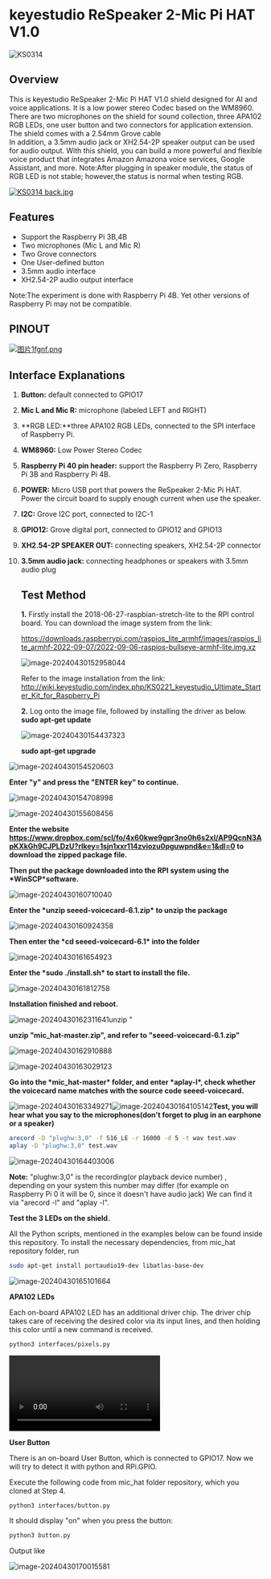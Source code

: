 # keyestudio ReSpeaker 2-Mic Pi HAT V1.0

![KS0314](./media/KS0314.png)

## Overview

This is keyestudio ReSpeaker 2-Mic Pi HAT V1.0 shield designed for AI and voice applications. It is a low power stereo Codec based on the  WM8960.
  There are two microphones on the shield for sound collection, three  APA102 RGB LEDs, one user button and two connectors for application  extension. The shield comes with a 2.54mm Grove cable  
 In addition, a 3.5mm audio jack or XH2.54-2P speaker output can be used for audio output.
 With this shield, you can build a more powerful and flexible voice  product that integrates Amazon Amazona voice services, Google Assistant, and more.
 Note:After plugging in speaker module, the status of RGB LED is not stable; however,the status is normal when testing RGB.



[![KS0314 back.jpg](./media/KS0314_back.jpg)](https://wiki.keyestudio.com/File:KS0314_back.jpg)



## Features

- Support the Raspberry Pi 3B,4B
- Two microphones (Mic L and Mic R)
- Two Grove connectors
- One User-defined button
- 3.5mm audio interface
- XH2.54-2P audio output interface

Note:The experiment is done with Raspberry Pi 4B. Yet other versions of Raspberry Pi may not be compatible.



## PINOUT


[![图片1fgnf.png](./media/800px-图片1fgnf.png)](https://wiki.keyestudio.com/File:图片1fgnf.png)



## Interface Explanations

1) **Button:** default connected to GPIO17

2) **Mic L and Mic R:** microphone (labeled LEFT and RIGHT)

3) **RGB LED:**three APA102 RGB LEDs, connected to the SPI interface of Raspberry Pi.

4) **WM8960:** Low Power Stereo Codec

5) **Raspberry Pi 40 pin header:** support the Raspberry Pi Zero,  Raspberry Pi 3B and Raspberry Pi 4B.

6) **POWER:** Micro USB port that powers the ReSpeaker 2-Mic Pi HAT. Power the circuit board to supply enough current when use the speaker.

7) **I2C:** Grove I2C port, connected to I2C-1

8) **GPIO12:** Grove digital port, connected to GPIO12 and GPIO13

9) **XH2.54-2P SPEAKER OUT:** connecting speakers, XH2.54-2P connector

10) **3.5mm audio jack:** connecting headphones or speakers with 3.5mm audio plug

    ## Test Method

    **1.** Firstly install the 2018-06-27-raspbian-stretch-lite to the RPI control board. You can download the image system from the link:

    https://downloads.raspberrypi.com/raspios_lite_armhf/images/raspios_lite_armhf-2022-09-07/2022-09-06-raspios-bullseye-armhf-lite.img.xz

    ![image-20240430152958044](./media/image-20240430152958044.png)

    Refer to the image installation from the link:
     http://wiki.keyestudio.com/index.php/KS0221_keyestudio_Ultimate_Starter_Kit_for_Raspberry_Pi

    **2.** Log onto the image file, followed by installing the driver as below. 
     **sudo apt-get update**   

    ![image-20240430154437323](./media/image-20240430154437323.png)

    **sudo apt-get upgrade**

![image-20240430154520603](./media/image-20240430154520603.png)

**Enter "y" and press the "ENTER key" to continue.**

![image-20240430154708998](./media/image-20240430154708998.png)

![image-20240430155608456](./media/image-20240430155608456.png)

**Enter the website https://www.dropbox.com/scl/fo/4x60kwe9gpr3no0h6s2xl/AP9QcnN3ApKXkGh9CJPLDzU?rlkey=1sjn1xxr114zviozu0pguwpnd&e=1&dl=0 to download the zipped package file.**

**Then put the package downloaded into the RPI system using the \*WinSCP\*software.**

![image-20240430160710040](./media/image-20240430160710040.png)

**Enter the \*unzip seeed-voicecard-6.1.zip\* to unzip the package**

![image-20240430160924358](./media/image-20240430160924358.png)

**Then enter the \*cd seeed-voicecard-6.1\* into the folder**

![image-20240430161654923](./media/image-20240430161654923.png)

**Enter the \*sudo ./install.sh\* to start to install the file.**

![image-20240430161812758](./media/image-20240430161812758.png)

**Installation finished and reboot.**

![image-20240430162311641](./media/image-20240430162311641.png)unzip "

**unzip "mic_hat-master.zip", and refer to "seeed-voicecard-6.1.zip"**

![image-20240430162910888](./media/image-20240430162910888.png)

![image-20240430163029123](./media/image-20240430163029123.png)

**Go into the \*mic_hat-master\* folder, and enter \*aplay-l\*, check whether the voicecard name matches with the source code seeed-voicecard.**

![image-20240430163349271](./media/image-20240430163349271.png)![image-20240430164105142](./media/image-20240430164105142.png)**Test, you will hear what you say to the microphones(don't forget to plug in an earphone or a speaker)**

```bash
arecord -D "plughw:3,0" -f S16_LE -r 16000 -d 5 -t wav test.wav
aplay -D "plughw:3,0" test.wav
```

![image-20240430164403006](./media/image-20240430164403006.png)

**Note:** "plughw:3,0" is the recording(or playback device number) , depending on your system this number may differ (for example on Raspberry Pi 0 it will be 0, since it doesn't have audio jack) We can find it via "arecord -l" and "aplay -l".

**Test the 3 LEDs on the shield.**

All the Python scripts, mentioned in the examples below can be found inside this repository. To install the necessary dependencies, from mic_hat repository folder, run

```bash
sudo apt-get install portaudio19-dev libatlas-base-dev
```

![image-20240430165101664](./media/image-20240430165101664.png)

**APA102 LEDs**

Each on-board APA102 LED has an additional driver chip. The driver chip takes care of receiving the desired color via its input lines, and then holding this color until a new command is received.

```bash
python3 interfaces/pixels.py
```

<video src="./media/LED.mp4"></video>

**User Button**

There is an on-board User Button, which is connected to GPIO17. Now we will try to detect it with python and RPi.GPIO.

Execute the following code from mic_hat folder repository, which you cloned at Step 4.

```bash
python3 interfaces/button.py
```

It should display "on" when you press the button:

```bash
python3 button.py
```

Output like

![image-20240430170015581](./media/image-20240430170015581.png)
